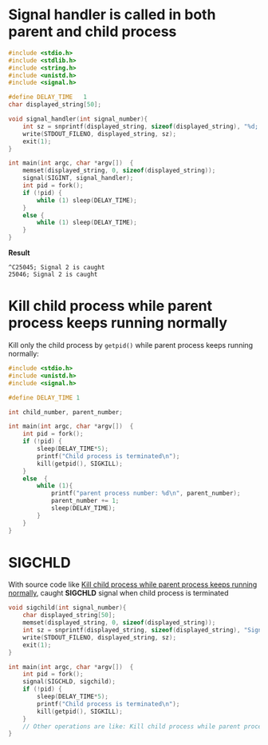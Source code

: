 # Signal handler is called in both parent and child process
```c
#include <stdio.h>
#include <stdlib.h>
#include <string.h>
#include <unistd.h>
#include <signal.h>   

#define DELAY_TIME   1   
char displayed_string[50];

void signal_handler(int signal_number){
	int sz = snprintf(displayed_string, sizeof(displayed_string), "%d; Signal %d is caught\n", getpid(), signal_number);
	write(STDOUT_FILENO, displayed_string, sz); 
    exit(1);
}

int main(int argc, char *argv[])  {
    memset(displayed_string, 0, sizeof(displayed_string));
    signal(SIGINT, signal_handler);
	int pid = fork();
	if (!pid) {
        while (1) sleep(DELAY_TIME);
    } 
	else {
        while (1) sleep(DELAY_TIME);
    }
}
```
**Result**
```
^C25045; Signal 2 is caught
25046; Signal 2 is caught
```
# Kill child process while parent process keeps running normally

Kill only the child process by ``getpid()`` while parent process keeps running normally:

```c
#include <stdio.h>
#include <unistd.h>
#include <signal.h>   

#define DELAY_TIME 1

int child_number, parent_number;

int main(int argc, char *argv[])  {
	int pid = fork();
	if (!pid) {
		sleep(DELAY_TIME*5);
		printf("Child process is terminated\n");
		kill(getpid(), SIGKILL);
    } 
	else  {
        while (1){
            printf("parent process number: %d\n", parent_number);
            parent_number += 1;
            sleep(DELAY_TIME);
        }
    }
}
```
# SIGCHLD
With source code like [Kill child process while parent process keeps running normally](#kill-child-process-while-parent-process-keeps-running-normally), caught **SIGCHLD** signal when child process is terminated
```c
void sigchild(int signal_number){
    char displayed_string[50];
    memset(displayed_string, 0, sizeof(displayed_string));
	int sz = snprintf(displayed_string, sizeof(displayed_string), "Signal SIGCHLD %d is caught\n", signal_number);
	write(STDOUT_FILENO, displayed_string, sz); 
    exit(1);
}

int main(int argc, char *argv[])  {
	int pid = fork();
	signal(SIGCHLD, sigchild);
	if (!pid) {
		sleep(DELAY_TIME*5);
		printf("Child process is terminated\n");
		kill(getpid(), SIGKILL);
    } 
    // Other operations are like: Kill child process while parent process keeps running normally
}
```
